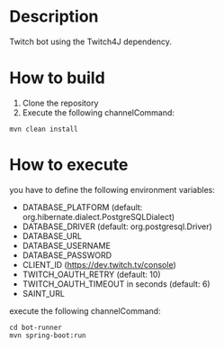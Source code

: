 # Description

Twitch bot using the Twitch4J dependency.

# How to build

1. Clone the repository
2. Execute the following channelCommand:

```shell
mvn clean install
```

# How to execute

you have to define the following environment variables:

- DATABASE_PLATFORM (default: org.hibernate.dialect.PostgreSQLDialect)
- DATABASE_DRIVER (default: org.postgresql.Driver)
- DATABASE_URL
- DATABASE_USERNAME
- DATABASE_PASSWORD
- CLIENT_ID (https://dev.twitch.tv/console)
- TWITCH_OAUTH_RETRY (default: 10)
- TWITCH_OAUTH_TIMEOUT in seconds (default: 6)
- SAINT_URL

execute the following channelCommand:

```shell
cd bot-runner
mvn spring-boot:run
```